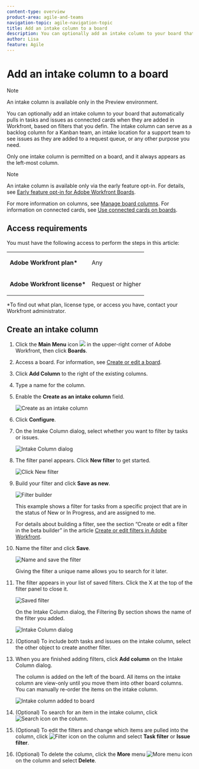 ```yaml
---
content-type: overview
product-area: agile-and-teams
navigation-topic: agile-navigation-topic
title: Add an intake column to a board
description: You can optionally add an intake column to your board that automatically pulls in tasks and issues as connected cards when they are added in Workfront, based on filters that you define. 
author: Lisa
feature: Agile
---
```


# Add an intake column to a board

>[!NOTE]
>
>An intake column is available only in the Preview environment.

You can optionally add an intake column to your board that automatically pulls in tasks and issues as connected cards when they are added in Workfront, based on filters that you defin. The intake column can serve as a backlog column for a Kanban team, an intake location for a support team to see issues as they are added to a request queue, or any other purpose you need.

Only one intake column is permitted on a board, and it always appears as the left-most column.

>[!NOTE]
>
>An intake column is available only via the early feature opt-in. For details, see [Early feature opt-in for Adobe Workfront Boards](/help/quicksilver/agile/get-started-with-boards/boards-early-feature-opt-in.md).

For more information on columns, see [Manage board columns](/help/quicksilver/agile/get-started-with-boards/manage-board-columns.md). For information on connected cards, see [Use connected cards on boards](/help/quicksilver/agile/get-started-with-boards/connected-cards.md).

## Access requirements

You must have the following access to perform the steps in this article:

<table style="table-layout:auto"> 
 <col> 
 </col> 
 <col> 
 </col> 
 <tbody> 
  <tr> 
   <td role="rowheader"><strong>Adobe Workfront plan*</strong></td> 
   <td> <p>Any</p> </td> 
  </tr> 
  <tr> 
   <td role="rowheader"><strong>Adobe Workfront license*</strong></td> 
   <td> <p>Request or higher</p> </td> 
  </tr> 
 </tbody> 
</table>

&#42;To find out what plan, license type, or access you have, contact your Workfront administrator.

## Create an intake column

1. Click the **Main Menu** icon ![](assets/main-menu-icon.png) in the upper-right corner of Adobe Workfront, then click **Boards**.
1. Access a board. For information, see [Create or edit a board](../../agile/get-started-with-boards/create-edit-board.md).
1. Click **Add Column** to the right of the existing columns.
1. Type a name for the column.
1. Enable the **Create as an intake column** field.

   ![Create as an intake column](assets/create-intake-column.png)

1. Click **Configure**.
1. On the Intake Column dialog, select whether you want to filter by tasks or issues.

   ![Intake Column dialog](assets/intake-column-dialog1.png)

1. The filter panel appears. Click **New filter** to get started.

   ![Click New filter](assets/intake-column-dialog1.png)

1. Build your filter and click **Save as new**.

   ![Filter builder](assets/intake-column-dialog2.png)

   This example shows a filter for tasks from a specific project that are in the status of New or In Progress, and are assigned to me.

   For details about building a filter, see the section “Create or edit a filter in the beta builder” in the article [Create or edit filters in Adobe Workfront](/help/quicksilver/reports-and-dashboards/reports/reporting-elements/create-filters.md).

1. Name the filter and click **Save**.

   ![Name and save the filter](assets/intake-filter-dialog3.png)

   Giving the filter a unique name allows you to search for it later.

1. The filter appears in your list of saved filters. Click the X at the top of the filter panel to close it.

   ![Saved filter](assets/intake-filter-dialog4.png)

   On the Intake Column dialog, the Filtering By section shows the name of the filter you added.

   ![Intake Column dialog](assets/intake-column-dialog2.png)

1. (Optional) To include both tasks and issues on the intake column, select the other object to create another filter.
1. When you are finished adding filters, click **Add column** on the Intake Column dialog.

   The column is added on the left of the board. All items on the intake column are view-only until you move them into other board columns. You can manually re-order the items on the intake column.

   ![Intake column added to board](assets/new-intake-column.png)

1. (Optional) To search for an item in the intake column, click ![Search icon](assets/search-icon.png) on the column.
1. (Optional) To edit the filters and change which items are pulled into the column, click ![Filter icon](assets/filter-icon-spectrum.png) on the column and select **Task filter** or **Issue filter**.
1. (Optional) To delete the column, click the **More** menu ![More menu icon](assets/more-icon-spectrum.png) on the column and select **Delete**.

